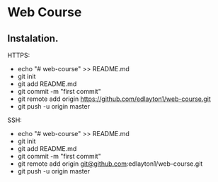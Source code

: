 # Web Course

## Instalation.
HTTPS:
  - echo "# web-course" >> README.md
  - git init
  - git add README.md
  - git commit -m "first commit"
  - git remote add origin https://github.com/edlayton1/web-course.git
  - git push -u origin master


SSH:
  - echo "# web-course" >> README.md
  - git init
  - git add README.md
  - git commit -m "first commit"
  - git remote add origin git@github.com:edlayton1/web-course.git
  - git push -u origin master

